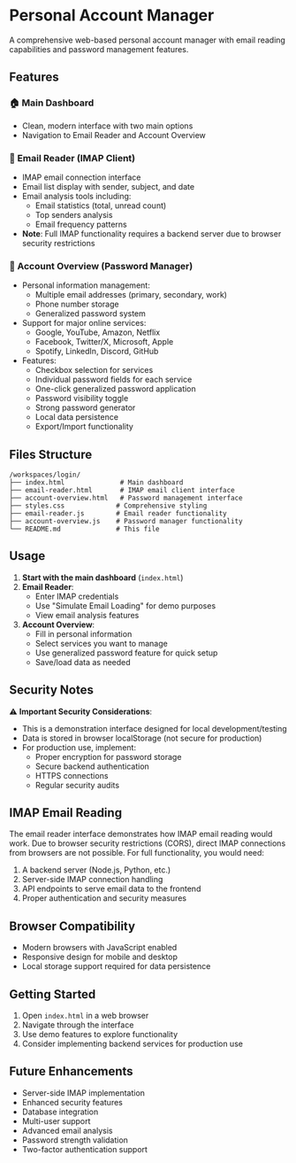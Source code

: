 # Personal Account Manager

A comprehensive web-based personal account manager with email reading capabilities and password management features.

## Features

### 🏠 Main Dashboard
- Clean, modern interface with two main options
- Navigation to Email Reader and Account Overview

### 📧 Email Reader (IMAP Client)
- IMAP email connection interface
- Email list display with sender, subject, and date
- Email analysis tools including:
  - Email statistics (total, unread count)
  - Top senders analysis
  - Email frequency patterns
- **Note**: Full IMAP functionality requires a backend server due to browser security restrictions

### 🔐 Account Overview (Password Manager)
- Personal information management:
  - Multiple email addresses (primary, secondary, work)
  - Phone number storage
  - Generalized password system
- Support for major online services:
  - Google, YouTube, Amazon, Netflix
  - Facebook, Twitter/X, Microsoft, Apple
  - Spotify, LinkedIn, Discord, GitHub
- Features:
  - Checkbox selection for services
  - Individual password fields for each service
  - One-click generalized password application
  - Password visibility toggle
  - Strong password generator
  - Local data persistence
  - Export/Import functionality

## Files Structure

```
/workspaces/login/
├── index.html              # Main dashboard
├── email-reader.html       # IMAP email client interface
├── account-overview.html   # Password management interface
├── styles.css             # Comprehensive styling
├── email-reader.js        # Email reader functionality
├── account-overview.js    # Password manager functionality
└── README.md              # This file
```

## Usage

1. **Start with the main dashboard** (`index.html`)
2. **Email Reader**: 
   - Enter IMAP credentials
   - Use "Simulate Email Loading" for demo purposes
   - View email analysis features
3. **Account Overview**:
   - Fill in personal information
   - Select services you want to manage
   - Use generalized password feature for quick setup
   - Save/load data as needed

## Security Notes

⚠️ **Important Security Considerations**:

- This is a demonstration interface designed for local development/testing
- Data is stored in browser localStorage (not secure for production)
- For production use, implement:
  - Proper encryption for password storage
  - Secure backend authentication
  - HTTPS connections
  - Regular security audits

## IMAP Email Reading

The email reader interface demonstrates how IMAP email reading would work. Due to browser security restrictions (CORS), direct IMAP connections from browsers are not possible. For full functionality, you would need:

1. A backend server (Node.js, Python, etc.)
2. Server-side IMAP connection handling
3. API endpoints to serve email data to the frontend
4. Proper authentication and security measures

## Browser Compatibility

- Modern browsers with JavaScript enabled
- Responsive design for mobile and desktop
- Local storage support required for data persistence

## Getting Started

1. Open `index.html` in a web browser
2. Navigate through the interface
3. Use demo features to explore functionality
4. Consider implementing backend services for production use

## Future Enhancements

- Server-side IMAP implementation
- Enhanced security features
- Database integration
- Multi-user support
- Advanced email analysis
- Password strength validation
- Two-factor authentication support